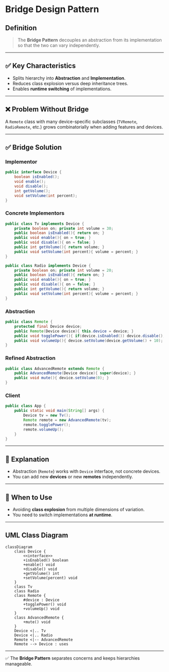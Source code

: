 # Bridge Design Pattern

## Definition
> The **Bridge Pattern** decouples an abstraction from its implementation so that the two can vary independently.

---

## ✅ Key Characteristics
- Splits hierarchy into **Abstraction** and **Implementation**.  
- Reduces class explosion versus deep inheritance trees.  
- Enables **runtime switching** of implementations.  

---

## ❌ Problem Without Bridge
A `Remote` class with many device-specific subclasses (`TVRemote`, `RadioRemote`, etc.) grows combinatorially when adding features and devices.

---

## ✅ Bridge Solution

### Implementor
```java
public interface Device {
    boolean isEnabled();
    void enable();
    void disable();
    int getVolume();
    void setVolume(int percent);
}
```

### Concrete Implementors
```java
public class Tv implements Device {
    private boolean on; private int volume = 30;
    public boolean isEnabled(){ return on; }
    public void enable(){ on = true; }
    public void disable(){ on = false; }
    public int getVolume(){ return volume; }
    public void setVolume(int percent){ volume = percent; }
}

public class Radio implements Device {
    private boolean on; private int volume = 20;
    public boolean isEnabled(){ return on; }
    public void enable(){ on = true; }
    public void disable(){ on = false; }
    public int getVolume(){ return volume; }
    public void setVolume(int percent){ volume = percent; }
}
```

### Abstraction
```java
public class Remote {
    protected final Device device;
    public Remote(Device device){ this.device = device; }
    public void togglePower(){ if(device.isEnabled()) device.disable(); else device.enable(); }
    public void volumeUp(){ device.setVolume(device.getVolume() + 10); }
}
```

### Refined Abstraction
```java
public class AdvancedRemote extends Remote {
    public AdvancedRemote(Device device){ super(device); }
    public void mute(){ device.setVolume(0); }
}
```

### Client
```java
public class App {
    public static void main(String[] args) {
        Device tv = new Tv();
        Remote remote = new AdvancedRemote(tv);
        remote.togglePower();
        remote.volumeUp();
    }
}
```

---

## 🔎 Explanation
- Abstraction (`Remote`) works with `Device` interface, not concrete devices.  
- You can add new **devices** or new **remotes** independently.  

---

## 🎯 When to Use
- Avoiding **class explosion** from multiple dimensions of variation.  
- You need to switch implementations **at runtime**.  

---

## UML Class Diagram
```mermaid
classDiagram
    class Device {
        <<interface>>
        +isEnabled() boolean
        +enable() void
        +disable() void
        +getVolume() int
        +setVolume(percent) void
    }
    class Tv
    class Radio
    class Remote {
        #device : Device
        +togglePower() void
        +volumeUp() void
    }
    class AdvancedRemote {
        +mute() void
    }
    Device <|.. Tv
    Device <|.. Radio
    Remote <|-- AdvancedRemote
    Remote --> Device : uses
```
---

✅ The **Bridge Pattern** separates concerns and keeps hierarchies manageable.
